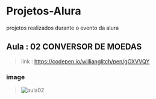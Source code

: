# Projetos-Alura
projetos realizados durante o evento da alura

## Aula : 02 CONVERSOR DE MOEDAS 

> link : https://codepen.io/willianglitch/pen/gOXVVQY
### image

> ![aula02](https://user-images.githubusercontent.com/90284411/157878017-0fdc4209-0c73-48a3-bea9-91f1d9fb83c9.png)

